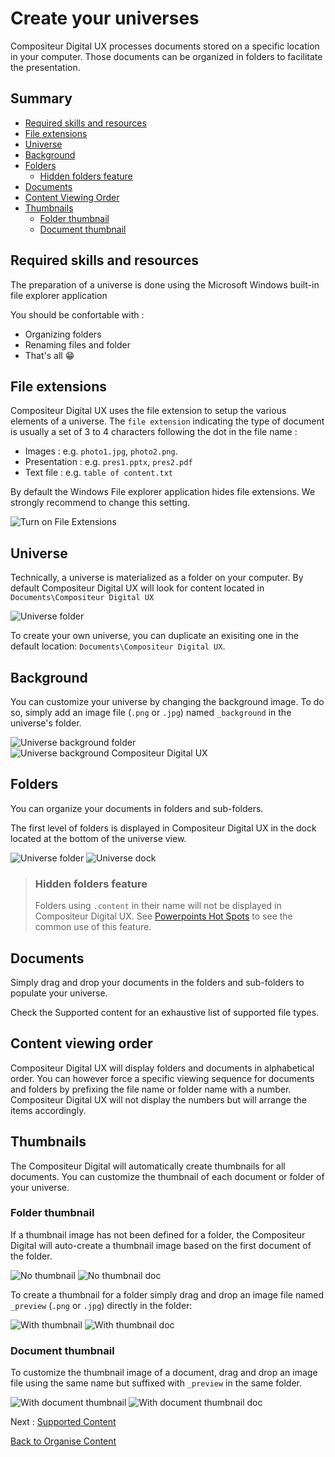 # Create your universes

Compositeur Digital UX processes documents stored on a specific location in your computer. Those documents can be organized in folders to facilitate the presentation.

## Summary
* [Required skills and resources](#required-skills-and-resources)
* [File extensions](#file-extensions)
* [Universe](#universe)
* [Background](#background)
* [Folders](#folders)
  * [Hidden folders feature](#hidden-folders-feature)
* [Documents](#documents)
* [Content Viewing Order](#content-viewing-order)
* [Thumbnails](#thumbnails)
  * [Folder thumbnail](#folder-thumbnail)
  * [Document thumbnail](#document-thumbnail)

## Required skills and resources

The preparation of a universe is done using the Microsoft Windows built-in file explorer application

You should be confortable with : 

- Organizing folders 
- Renaming files and folder
- That's all &#x1F601;

## File extensions

Compositeur Digital UX uses the file extension to setup the various elements of a universe.  The `file extension` indicating the type of document is usually a set of 3 to 4 characters following the dot in the file name :

- Images : e.g. `photo1.jpg`, `photo2.png`.
- Presentation : e.g. `pres1.pptx`, `pres2.pdf`
- Text file : e.g. `table of content.txt`

By default the Windows File explorer application hides file extensions. We strongly recommend to change this setting.

![Turn on File Extensions](../img/enable_file_extensions.JPG)

## Universe

Technically, a universe is materialized as a folder on your computer. By default Compositeur Digital UX will look for content located in `Documents\Compositeur Digital UX`

![Universe folder](../img/universe_folder.JPG)

To create your own universe, you can duplicate an exisiting one in the default location: `Documents\Compositeur Digital UX`.

## Background

You can customize your universe by changing the background image. To do so, simply add an image file (`.png` or `.jpg`) named `_background` in the universe's folder.

![Universe background folder](../img/universe_background.JPG) ![Universe background Compositeur Digital UX](../img/universe_background_cdux.JPG)

## Folders

You can organize your documents in folders and sub-folders. 

The first level of folders is displayed in Compositeur Digital UX in the dock located at the bottom of the universe view. 

![Universe folder](../img/universe_background.JPG)
![Universe dock](../img/universe_dock.JPG)

>### Hidden folders feature
>
>Folders using `.content` in their name will not be displayed in Compositeur Digital UX.
>See [Powerpoints Hot Spots](supported_content/powerpoint.md#hot-spots) to see the common use of this feature.

## Documents

Simply drag and drop your documents in the folders and sub-folders to populate your universe.

Check the Supported content for an exhaustive list of supported file types.

## Content viewing order

Compositeur Digital UX will display folders and documents in alphabetical order. You can however force a specific viewing sequence for documents and folders by prefixing the file name or folder name with a number. Compositeur Digital UX will not display the numbers but will arrange the items accordingly.


## Thumbnails 

The Compositeur Digital will automatically create thumbnails for all documents. You can customize the thumbnail of each document or folder of your universe.

### Folder thumbnail

If a thumbnail image has not been defined for a folder, the Compositeur Digital will auto-create a thumbnail image based on the first document of the folder.

![No thumbnail](../img/universe_no_preview.JPG) 
![No thumbnail doc](../img/universe_no_preview_dock.JPG)

To create a thumbnail for a folder simply drag and drop an image file named `_preview` (`.png` or `.jpg`) directly in the folder:


![With thumbnail](../img/universe_preview.JPG) 
![With thumbnail doc](../img/universe_preview_dock.JPG)

### Document thumbnail

To customize the thumbnail image of a document, drag and drop an image file using the same name but suffixed with `_preview` in the same folder.

![With document thumbnail](../img/universe_document_preview.JPG) 
![With document thumbnail doc](../img/universe_document_preview_dock.JPG)

Next : [Supported Content](supported_content/index.md)

[Back to Organise Content](index.md)
